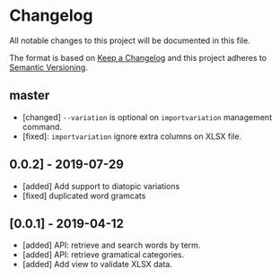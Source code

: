 # Changelog
All notable changes to this project will be documented in this file.

The format is based on [Keep a Changelog](http://keepachangelog.com/en/1.0.0/)
and this project adheres to [Semantic Versioning](http://semver.org/spec/v2.0.0.html).

## master
- [changed] `--variation` is optional on `importvariation` management command.
- [fixed]: `importvariation` ignore extra columns on XLSX file.

## 0.0.2] - 2019-07-29
- [added] Add support to diatopic variations
- [fixed] duplicated word gramcats

## [0.0.1] - 2019-04-12
- [added] API: retrieve and search words by term.
- [added] API: retrieve gramatical categories.
- [added] Add view to validate XLSX data.

